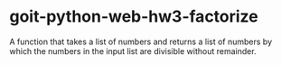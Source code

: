 # goit-python-web-hw3-factorize
A function that takes a list of numbers and returns a list of numbers by which the numbers in the input list are divisible without remainder.
